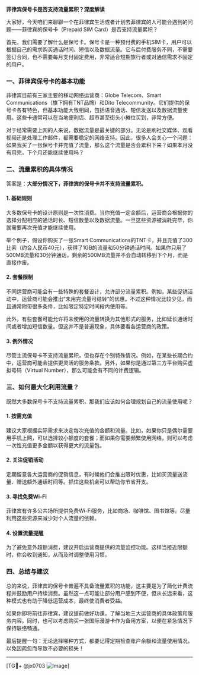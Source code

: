 **菲律宾保号卡是否支持流量累积？深度解读**

大家好，今天咱们来聊聊一个在菲律宾生活或者计划去菲律宾的人可能会遇到的问题——菲律宾的保号卡（Prepaid SIM Card）是否支持流量累积？

首先，我们需要了解什么是保号卡。保号卡是一种预付费的手机SIM卡，用户可以根据自己的需求购买通话时间、短信以及数据流量。它与后付费服务不同，不需要签订合同，也不需要每月支付固定费用，非常适合短期旅行者或对通信需求不固定的用户。

### 一、菲律宾保号卡的基本功能

菲律宾目前有三家主要的移动网络运营商：Globe Telecom、Smart Communications（旗下拥有TNT品牌）和Dito Telecommunity。它们提供的保号卡各有特色，但基本功能大致相同，包括语音通话、短信发送以及数据流量使用。这些卡通常可以在当地便利店、超市甚至街头小摊位买到，非常方便。

对于经常需要上网的人来说，数据流量是最关键的部分。无论是刷社交媒体、观看视频还是处理工作邮件，都需要稳定的网络支持。因此，很多人会关心一个问题：如果我买了一张保号卡并充值了流量，那么这个流量是否会累积下来？如果本月没有用完，下个月还能继续使用吗？

### 二、流量累积的具体情况

答案是：**大部分情况下，菲律宾的保号卡并不支持流量累积。**

#### 1. **基础规则**
大多数保号卡的设计原则是一次性消费。当你充值一定金额后，运营商会根据你的选择分配相应的通话时长、短信数量以及数据流量。一旦这些资源被消耗完毕，你就需要再次充值才能继续使用。

举个例子，假设你购买了一张Smart Communications的TNT卡，并且充值了300比索（约合人民币40元），获得了1GB的流量和50分钟通话时间。如果你只用了500MB流量和30分钟通话，剩余的500MB流量并不会自动转移到下个月，而是直接作废。

#### 2. **套餐限制**
不同运营商可能会有一些特殊的套餐设计，允许部分流量累积。例如，某些促销活动中，运营商可能会推出“未用完流量可结转”的优惠。不过这种情况比较少见，而且通常附带很多条件，比如限定特定时间段内使用等。

此外，有些套餐可能允许将未使用的流量转换为其他形式的服务，比如延长通话时间或者增加短信数量。但这并不是普遍现象，具体要看各运营商的政策。

#### 3. **例外情况**
尽管主流保号卡不支持流量累积，但也存在个别特殊情况。例如，在某些长期合约中，运营商可能会提供更灵活的服务条款。另外，如果你是通过第三方平台购买虚拟号码（Virtual Number），那么可能会有不同的计费逻辑。

### 三、如何最大化利用流量？

既然大多数保号卡不支持流量累积，那我们应该如何合理规划自己的流量使用呢？

#### 1. **按需充值**
建议大家根据实际需求来决定每次充值的金额和流量。比如，如果你只是偶尔需要用手机上网，可以选择较小额度的套餐；而如果你需要频繁使用网络，则可以考虑一次性充值更多金额以获得更大的流量包。

#### 2. **关注促销活动**
定期留意各大运营商的促销信息，有时候他们会推出限时优惠，比如买流量送流量、赠送额外通话时间等。抓住这些机会可以帮助你节省开支。

#### 3. **寻找免费Wi-Fi**
菲律宾有许多公共场所提供免费Wi-Fi服务，比如商场、咖啡馆、图书馆等。尽量利用这些资源来减少对个人流量的依赖。

#### 4. **设置流量提醒**
为了避免意外超额消费，建议开启运营商提供的流量监控功能。这样当接近限额时，你会收到通知，从而及时调整使用习惯。

### 四、总结与建议

总的来说，菲律宾的保号卡普遍不具备流量累积的功能，这主要是为了简化计费流程并鼓励用户持续消费。虽然这一点可能让部分用户感到不便，但从长远来看，这种模式也有助于降低运营成本，最终使消费者受益。

如果你即将前往菲律宾，建议提前做好功课，了解当地三大运营商的具体政策和服务内容。同时，也可以考虑购买一张国际漫游卡作为备用方案，以便在紧急情况下保持联络畅通。

最后提醒一句：无论选择哪种方式，都要记得定期检查账户余额和流量使用情况，以免因疏忽而导致不必要的损失！

---

[TG💪+ @jx0703 ![Image](https://github.com/user-attachments/assets/dbca1d08-cadb-493c-b0ec-ad6f7a83f270)]